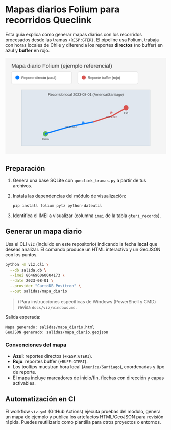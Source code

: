 # Mapas diarios Folium para recorridos Queclink

Esta guía explica cómo generar mapas diarios con los recorridos procesados desde las tramas
`+RESP:GTERI`. El pipeline usa Folium, trabaja con horas locales de Chile y diferencia los
reportes **directos** (no buffer) en azul y **buffer** en rojo.

![Mapa diario de ejemplo](./img/ejemplo.svg)

## Preparación

1. Genera una base SQLite con `queclink_tramas.py` a partir de tus archivos.
2. Instala las dependencias del módulo de visualización:

   ```bash
   pip install folium pytz python-dateutil
   ```

3. Identifica el IMEI a visualizar (columna `imei` de la tabla `gteri_records`).

## Generar un mapa diario

Usa el CLI `viz` (incluido en este repositorio) indicando la fecha **local** que deseas
analizar. El comando produce un HTML interactivo y un GeoJSON con los puntos.

```bash
python -m viz.cli \
  --db salida.db \
  --imei 864696060004173 \
  --date 2023-08-01 \
  --provider "CartoDB Positron" \
  --out salidas/mapa_diario
```

> ℹ️ Para instrucciones específicas de Windows (PowerShell y CMD) revisa `docs/viz/windows.md`.

Salida esperada:

```
Mapa generado: salidas/mapa_diario.html
GeoJSON generado: salidas/mapa_diario.geojson
```

### Convenciones del mapa

- **Azul**: reportes directos (`+RESP:GTERI`).
- **Rojo**: reportes buffer (`+BUFF:GTERI`).
- Los tooltips muestran hora local (`America/Santiago`), coordenadas y tipo de reporte.
- El mapa incluye marcadores de inicio/fin, flechas con dirección y capas activables.

## Automatización en CI

El workflow `viz.yml` (GitHub Actions) ejecuta pruebas del módulo, genera un mapa de ejemplo y
publica los artefactos HTML/GeoJSON para revisión rápida. Puedes reutilizarlo como plantilla para
otros proyectos o entornos.
